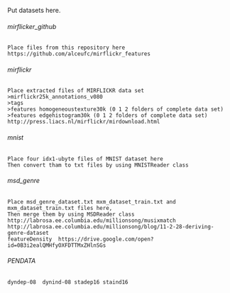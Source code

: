 Put datasets here.

###### mirflicker_github
    Place files from this repository here
    https://github.com/alceufc/mirflickr_features

###### mirflickr
    Place extracted files of MIRFLICKR data set
    >mirflickr25k_annotations_v080
    >tags
    >features homogeneoustexture30k (0 1 2 folders of complete data set)
    >features edgehistogram30k (0 1 2 folders of complete data set)
    http://press.liacs.nl/mirflickr/mirdownload.html

###### mnist
    Place four idx1-ubyte files of MNIST dataset here
    Then convert tham to txt files by using MNISTReader class

###### msd_genre
    Place msd_genre_dataset.txt mxm_dataset_train.txt and mxm_dataset_train.txt files here,
    Then merge them by using MSDReader class
    http://labrosa.ee.columbia.edu/millionsong/musixmatch
    http://labrosa.ee.columbia.edu/millionsong/blog/11-2-28-deriving-genre-dataset
	featureDensity  https://drive.google.com/open?id=0B3i2ealQMHfyOXFDTTMxZHlnSGs
	
###### PENDATA
	dyndep-08  dynind-08 stadep16 staind16